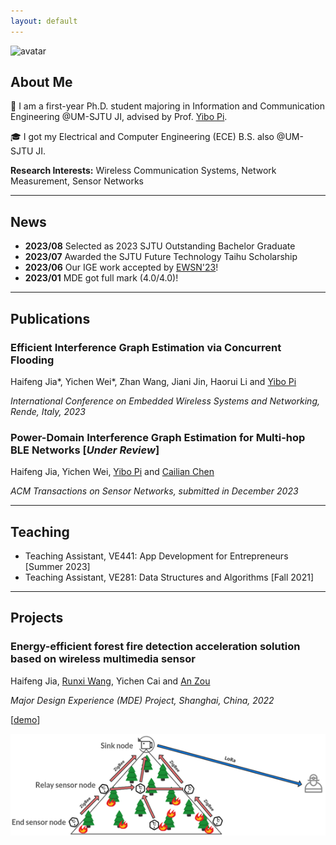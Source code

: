 ```yaml
---
layout: default
---
```


![avatar](assets/img/20230123.jpg)

## About Me

🏫<iconify-icon icon="icon-park:school" width="32" height="32"></iconify-icon> I am a first-year Ph.D. student majoring in Information and Communication Engineering @UM-SJTU JI, advised by Prof. <a href="https://yibopi.github.io/">Yibo Pi</a>. 

🎓<iconify-icon icon="icon-park:bachelor-cap" width="32" height="32"></iconify-icon> I got my Electrical and Computer Engineering (ECE) B.S. also @UM-SJTU JI. 

**Research Interests:** Wireless Communication Systems, Network Measurement, Sensor Networks

***

## News

- **2023/08** Selected as 2023 SJTU Outstanding Bachelor Graduate
- **2023/07** Awarded the SJTU Future Technology Taihu Scholarship
- **2023/06** Our IGE work accepted by [EWSN'23](https://events.dimes.unical.it/ewsn2023/)!
- **2023/01** MDE got full mark (4.0/4.0)!

***

## Publications

### Efficient Interference Graph Estimation via Concurrent Flooding

Haifeng Jia\*, Yichen Wei\*, Zhan Wang, Jiani Jin, Haorui Li and [Yibo Pi](https://yibopi.github.io/)

*International Conference on Embedded Wireless Systems and Networking, Rende, Italy, 2023*

[<iconify-icon icon="academicons:arxiv" width="32" height="32"></iconify-icon>](https://arxiv.org/abs/2312.16807)
[<iconify-icon icon="ant-design:file-pdf-filled" width="32" height="32"></iconify-icon>](./assets/pdf/EWSN_23_camera_ready.pdf)
[<iconify-icon icon="logos:slides" width="32" height="32"></iconify-icon>](./assets/pdf/ewsn_haifeng_static.pdf)


### Power-Domain Interference Graph Estimation for Multi-hop BLE Networks [*Under Review*]

Haifeng Jia, Yichen Wei, [Yibo Pi](https://yibopi.github.io/) and [Cailian Chen](https://english.seiee.sjtu.edu.cn/english/detail/386_581.htm)

*ACM Transactions on Sensor Networks, submitted in December 2023*


***

## Teaching

- Teaching Assistant, VE441: App Development for Entrepreneurs [Summer 2023]
- Teaching Assistant, VE281: Data Structures and Algorithms [Fall 2021]


***

## Projects

### Energy-efficient forest fire detection acceleration solution based on wireless multimedia sensor 

Haifeng Jia, [Runxi Wang](https://misaki-rx.github.io/), Yichen Cai and [An Zou](https://sites.ji.sjtu.edu.cn/zouan/)

*Major Design Experience (MDE) Project, Shanghai, China, 2022*

[[demo](https://drive.google.com/file/d/1if4rOR7iOwFTxU3L_Zbg1LV7aQ8YHrr8/view?usp=share_link)]

![mde](assets/img/mde_project.png)

